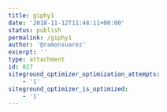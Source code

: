 ```yaml
---
title: giphy1
date: '2018-11-12T11:48:11+00:00'
status: publish
permalink: /giphy1
author: '@ramonsuarez'
excerpt: ''
type: attachment
id: 827
siteground_optimizer_optimization_attempts:
    - '1'
siteground_optimizer_is_optimized:
    - '1'
---
```

<!DOCTYPE html PUBLIC "-//W3C//DTD HTML 4.0 Transitional//EN" "http://www.w3.org/TR/REC-html40/loose.dtd">
<?xml encoding="UTF-8">
